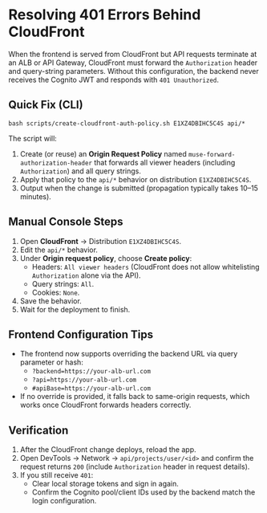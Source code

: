 # Resolving 401 Errors Behind CloudFront

When the frontend is served from CloudFront but API requests terminate at an ALB or API Gateway, CloudFront must forward the `Authorization` header and query-string parameters. Without this configuration, the backend never receives the Cognito JWT and responds with `401 Unauthorized`.

## Quick Fix (CLI)

```
bash scripts/create-cloudfront-auth-policy.sh E1XZ4DBIHC5C4S api/*
```

The script will:
1. Create (or reuse) an **Origin Request Policy** named `muse-forward-authorization-header` that forwards all viewer headers (including `Authorization`) and all query strings.
2. Apply that policy to the `api/*` behavior on distribution `E1XZ4DBIHC5C4S`.
3. Output when the change is submitted (propagation typically takes 10–15 minutes).

## Manual Console Steps

1. Open **CloudFront** → Distribution `E1XZ4DBIHC5C4S`.
2. Edit the `api/*` behavior.
3. Under **Origin request policy**, choose **Create policy**:
   - Headers: `All viewer headers` (CloudFront does not allow whitelisting `Authorization` alone via the API).
   - Query strings: `All`.
   - Cookies: `None`.
4. Save the behavior.
5. Wait for the deployment to finish.

## Frontend Configuration Tips

- The frontend now supports overriding the backend URL via query parameter or hash:
  - `?backend=https://your-alb-url.com`
  - `?api=https://your-alb-url.com`
  - `#apiBase=https://your-alb-url.com`
- If no override is provided, it falls back to same-origin requests, which works once CloudFront forwards headers correctly.

## Verification

1. After the CloudFront change deploys, reload the app.
2. Open DevTools → Network → `api/projects/user/<id>` and confirm the request returns `200` (include `Authorization` header in request details).
3. If you still receive `401`:
   - Clear local storage tokens and sign in again.
   - Confirm the Cognito pool/client IDs used by the backend match the login configuration.
